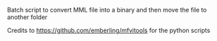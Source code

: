 Batch script to convert MML file into a binary and then move the file to another folder

Credits to https://github.com/emberling/mfvitools for the python scripts